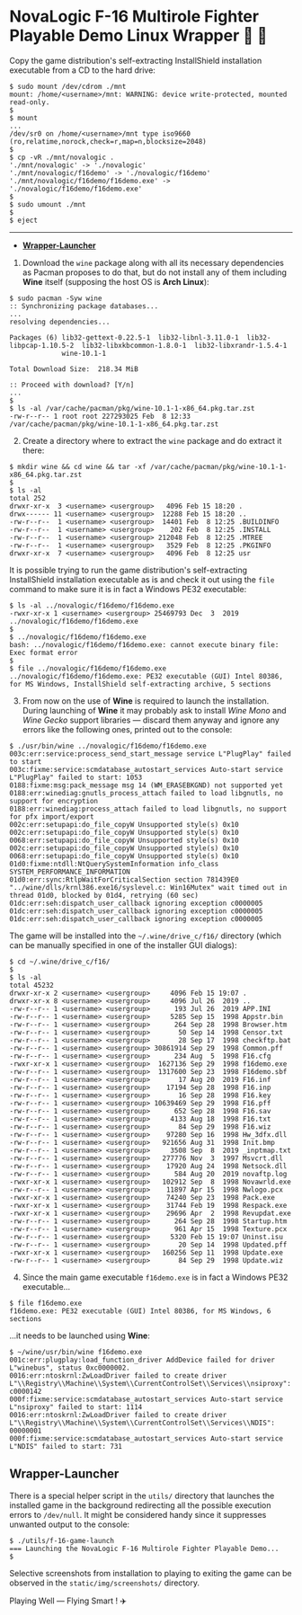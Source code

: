 # NovaLogic F-16 Multirole Fighter Playable Demo Linux Wrapper :small_orange_diamond: :wine_glass:

Copy the game distribution's self-extracting InstallShield installation executable from a CD to the hard drive:

```
$ sudo mount /dev/cdrom ./mnt
mount: /home/<username>/mnt: WARNING: device write-protected, mounted read-only.
$
$ mount
...
/dev/sr0 on /home/<username>/mnt type iso9660 (ro,relatime,norock,check=r,map=n,blocksize=2048)
$
$ cp -vR ./mnt/novalogic .
'./mnt/novalogic' -> './novalogic'
'./mnt/novalogic/f16demo' -> './novalogic/f16demo'
'./mnt/novalogic/f16demo/f16demo.exe' -> './novalogic/f16demo/f16demo.exe'
$
$ sudo umount ./mnt
$
$ eject
```

---

* **[Wrapper-Launcher](#wrapper-launcher)**

1. Download the `wine` package along with all its necessary dependencies as Pacman proposes to do that, but do not install any of them including **Wine** itself (supposing the host OS is **Arch Linux**):

```
$ sudo pacman -Syw wine
:: Synchronizing package databases...
...
resolving dependencies...

Packages (6) lib32-gettext-0.22.5-1  lib32-libnl-3.11.0-1  lib32-libpcap-1.10.5-2  lib32-libxkbcommon-1.8.0-1  lib32-libxrandr-1.5.4-1
             wine-10.1-1

Total Download Size:  218.34 MiB

:: Proceed with download? [Y/n]
...
$
$ ls -al /var/cache/pacman/pkg/wine-10.1-1-x86_64.pkg.tar.zst
-rw-r--r-- 1 root root 227293025 Feb  8 12:33 /var/cache/pacman/pkg/wine-10.1-1-x86_64.pkg.tar.zst
```

2. Create a directory where to extract the `wine` package and do extract it there:

```
$ mkdir wine && cd wine && tar -xf /var/cache/pacman/pkg/wine-10.1-1-x86_64.pkg.tar.zst
$
$ ls -al
total 252
drwxr-xr-x  3 <username> <usergroup>   4096 Feb 15 18:20 .
drwx------ 11 <username> <usergroup>  12288 Feb 15 18:20 ..
-rw-r--r--  1 <username> <usergroup>  14401 Feb  8 12:25 .BUILDINFO
-rw-r--r--  1 <username> <usergroup>    202 Feb  8 12:25 .INSTALL
-rw-r--r--  1 <username> <usergroup> 212048 Feb  8 12:25 .MTREE
-rw-r--r--  1 <username> <usergroup>   3529 Feb  8 12:25 .PKGINFO
drwxr-xr-x  7 <username> <usergroup>   4096 Feb  8 12:25 usr
```

It is possible trying to run the game distribution's self-extracting InstallShield installation executable as is and check it out using the `file` command to make sure it is in fact a Windows PE32 executable:

```
$ ls -al ../novalogic/f16demo/f16demo.exe
-rwxr-xr-x 1 <username> <usergroup> 25469793 Dec  3  2019 ../novalogic/f16demo/f16demo.exe
$
$ ../novalogic/f16demo/f16demo.exe
bash: ../novalogic/f16demo/f16demo.exe: cannot execute binary file: Exec format error
$
$ file ../novalogic/f16demo/f16demo.exe
../novalogic/f16demo/f16demo.exe: PE32 executable (GUI) Intel 80386, for MS Windows, InstallShield self-extracting archive, 5 sections
```

3. From now on the use of **Wine** is required to launch the installation. During launching of **Wine** it may probably ask to install *Wine Mono* and *Wine Gecko* support libraries &mdash; discard them anyway and ignore any errors like the following ones, printed out to the console:

```
$ ./usr/bin/wine ../novalogic/f16demo/f16demo.exe
003c:err:service:process_send_start_message service L"PlugPlay" failed to start
003c:fixme:service:scmdatabase_autostart_services Auto-start service L"PlugPlay" failed to start: 1053
0188:fixme:msg:pack_message msg 14 (WM_ERASEBKGND) not supported yet
0188:err:winediag:gnutls_process_attach failed to load libgnutls, no support for encryption
0188:err:winediag:process_attach failed to load libgnutls, no support for pfx import/export
002c:err:setupapi:do_file_copyW Unsupported style(s) 0x10
002c:err:setupapi:do_file_copyW Unsupported style(s) 0x10
0068:err:setupapi:do_file_copyW Unsupported style(s) 0x10
002c:err:setupapi:do_file_copyW Unsupported style(s) 0x10
0068:err:setupapi:do_file_copyW Unsupported style(s) 0x10
01d0:fixme:ntdll:NtQuerySystemInformation info_class SYSTEM_PERFORMANCE_INFORMATION
01d0:err:sync:RtlpWaitForCriticalSection section 781439E0 "../wine/dlls/krnl386.exe16/syslevel.c: Win16Mutex" wait timed out in thread 01d0, blocked by 01d4, retrying (60 sec)
01dc:err:seh:dispatch_user_callback ignoring exception c0000005
01dc:err:seh:dispatch_user_callback ignoring exception c0000005
01dc:err:seh:dispatch_user_callback ignoring exception c0000005
```

The game will be installed into the `~/.wine/drive_c/f16/` directory (which can be manually specified in one of the installer GUI dialogs):

```
$ cd ~/.wine/drive_c/f16/
$
$ ls -al
total 45232
drwxr-xr-x 2 <username> <usergroup>     4096 Feb 15 19:07 .
drwxr-xr-x 8 <username> <usergroup>     4096 Jul 26  2019 ..
-rw-r--r-- 1 <username> <usergroup>      193 Jul 26  2019 APP.INI
-rw-r--r-- 1 <username> <usergroup>     5285 Sep 15  1998 Appstr.bin
-rw-r--r-- 1 <username> <usergroup>      264 Sep 28  1998 Browser.htm
-rw-r--r-- 1 <username> <usergroup>       50 Sep 14  1998 Censor.txt
-rw-r--r-- 1 <username> <usergroup>       28 Sep 17  1998 checkftp.bat
-rw-r--r-- 1 <username> <usergroup> 30861914 Sep 29  1998 Common.pff
-rw-r--r-- 1 <username> <usergroup>      234 Aug  5  1998 F16.cfg
-rwxr-xr-x 1 <username> <usergroup>  1627136 Sep 29  1998 f16demo.exe
-rw-r--r-- 1 <username> <usergroup>  1317600 Sep 23  1998 F16demo.sbf
-rw-r--r-- 1 <username> <usergroup>       17 Aug 20  2019 F16.inf
-rw-r--r-- 1 <username> <usergroup>    17194 Sep 28  1998 F16.inp
-rw-r--r-- 1 <username> <usergroup>       16 Sep 28  1998 F16.key
-rw-r--r-- 1 <username> <usergroup> 10639469 Sep 29  1998 F16.pff
-rw-r--r-- 1 <username> <usergroup>      652 Sep 28  1998 F16.sav
-rw-r--r-- 1 <username> <usergroup>     4133 Aug 18  1998 F16.txt
-rw-r--r-- 1 <username> <usergroup>       84 Sep 29  1998 F16.wiz
-rw-r--r-- 1 <username> <usergroup>    97280 Sep 16  1998 Hw_3dfx.dll
-rw-r--r-- 1 <username> <usergroup>   921656 Aug 31  1998 Init.bmp
-rw-r--r-- 1 <username> <usergroup>     3508 Sep  8  2019 _inptmap.txt
-rw-r--r-- 1 <username> <usergroup>   277776 Nov  3  1997 Msvcrt.dll
-rw-r--r-- 1 <username> <usergroup>    17920 Aug 24  1998 Netsock.dll
-rw-r--r-- 1 <username> <usergroup>      584 Aug 20  2019 novaftp.log
-rwxr-xr-x 1 <username> <usergroup>   102912 Sep  8  1998 Novawrld.exe
-rw-r--r-- 1 <username> <usergroup>    11897 Apr 15  1998 Nwlogo.pcx
-rwxr-xr-x 1 <username> <usergroup>    74240 Sep 23  1998 Pack.exe
-rwxr-xr-x 1 <username> <usergroup>    31744 Feb 19  1998 Respack.exe
-rwxr-xr-x 1 <username> <usergroup>    29696 Apr  2  1998 Revupdat.exe
-rw-r--r-- 1 <username> <usergroup>      264 Sep 28  1998 Startup.htm
-rw-r--r-- 1 <username> <usergroup>      961 Apr 15  1998 Texture.pcx
-rw-r--r-- 1 <username> <usergroup>     5320 Feb 15 19:07 Uninst.isu
-rw-r--r-- 1 <username> <usergroup>       20 Sep 14  1998 Updated.pff
-rwxr-xr-x 1 <username> <usergroup>   160256 Sep 11  1998 Update.exe
-rw-r--r-- 1 <username> <usergroup>       84 Sep 29  1998 Update.wiz
```

4. Since the main game executable `f16demo.exe` is in fact a Windows PE32 executable...

```
$ file f16demo.exe
f16demo.exe: PE32 executable (GUI) Intel 80386, for MS Windows, 6 sections
```

...it needs to be launched using **Wine**:

```
$ ~/wine/usr/bin/wine f16demo.exe
001c:err:plugplay:load_function_driver AddDevice failed for driver L"winebus", status 0xc0000002.
0016:err:ntoskrnl:ZwLoadDriver failed to create driver L"\\Registry\\Machine\\System\\CurrentControlSet\\Services\\nsiproxy": c0000142
000f:fixme:service:scmdatabase_autostart_services Auto-start service L"nsiproxy" failed to start: 1114
0016:err:ntoskrnl:ZwLoadDriver failed to create driver L"\\Registry\\Machine\\System\\CurrentControlSet\\Services\\NDIS": 00000001
000f:fixme:service:scmdatabase_autostart_services Auto-start service L"NDIS" failed to start: 731
```

## Wrapper-Launcher

There is a special helper script in the `utils/` directory that launches the installed game in the background redirecting all the possible execution errors to `/dev/null`. It might be considered handy since it suppresses unwanted output to the console:

```
$ ./utils/f-16-game-launch
=== Launching the NovaLogic F-16 Multirole Fighter Playable Demo...
$
```

Selective screenshots from installation to playing to exiting the game can be observed in the `static/img/screenshots/` directory.

Playing Well &mdash; Flying Smart ! :airplane:
